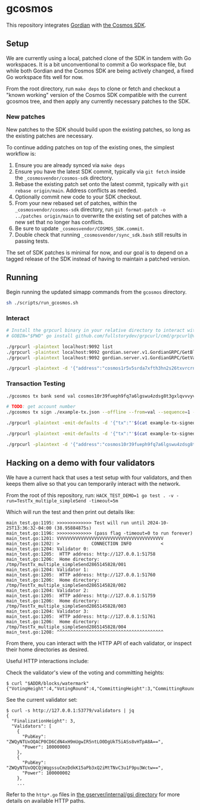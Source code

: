 # gcosmos

This repository integrates [Gordian](https://github.com/gordian-engine/gordian)
with [the Cosmos SDK](https://github.com/cosmos/cosmos-sdk).

## Setup

We are currently using a local, patched clone of the SDK in tandem with Go workspaces.
It is a bit unconventional to commit a Go workspace file, but while both Gordian and the Cosmos SDK
are being actively changed, a fixed Go workspace fits well for now.

From the root directory, run `make deps` to clone or fetch and checkout
a "known working" version of the Cosmos SDK compatible with the current gcosmos tree,
and then apply any currently necessary patches to the SDK.

### New patches

New patches to the SDK should build upon the existing patches,
so long as the existing patches are necessary.

To continue adding patches on top of the existing ones,
the simplest workflow is:

1. Ensure you are already synced via `make deps`
2. Ensure you have the latest SDK commit, typically via `git fetch` inside the `_cosmosvendor/cosmos-sdk` directory.
3. Rebase the existing patch set onto the latest commit, typically with `git rebase origin/main`. Address conflicts as needed.
4. Optionally commit new code to your SDK checkout.
4. From your new rebased set of patches, within the `_cosmosvendor/cosmos-sdk` directory,
   run `git format-patch -o ../patches origin/main` to overwrite the existing set of patches with a new set that no longer has conflicts.
5. Be sure to update `_cosmosvendor/COSMOS_SDK.commit`.
6. Double check that running `_cosmosvendor/sync_sdk.bash` still results in passing tests.

The set of SDK patches is minimal for now, and our goal is to depend on a tagged release of the SDK
instead of having to maintain a patched version.

## Running

Begin running the updated simapp commands from the `gcosmos` directory.

```bash
sh ./scripts/run_gcosmos.sh
```

### Interact
```bash
# Install the grpcurl binary in your relative directory to interact with the GRPC server.
# GOBIN="$PWD" go install github.com/fullstorydev/grpcurl/cmd/grpcurl@v1

./grpcurl -plaintext localhost:9092 list
./grpcurl -plaintext localhost:9092 gordian.server.v1.GordianGRPC/GetBlocksWatermark
./grpcurl -plaintext localhost:9092 gordian.server.v1.GordianGRPC/GetValidators

./grpcurl -plaintext -d '{"address":"cosmos1r5v5srda7xfth3hn2s26txvrcrntldjumt8mhl","denom":"stake"}' localhost:9092 gordian.server.v1.GordianGRPC/QueryAccountBalance
```

### Transaction Testing
```bash
./gcosmos tx bank send val cosmos10r39fueph9fq7a6lgswu4zdsg8t3gxlqvvvyvn 1stake --chain-id=localchain-1 --generate-only > example-tx.json

# TODO: get account number
./gcosmos tx sign ./example-tx.json --offline --from=val --sequence=1 --account-number=0 --chain-id=localchain-1 --keyring-backend=test > example-tx-signed.json

./grpcurl -plaintext -emit-defaults -d '{"tx":"'$(cat example-tx-signed.json | base64 | tr -d '\n')'"}' localhost:9092 gordian.server.v1.GordianGRPC/SimulateTransaction

./grpcurl -plaintext -emit-defaults -d '{"tx":"'$(cat example-tx-signed.json | base64 | tr -d '\n')'"}' localhost:9092 gordian.server.v1.GordianGRPC/SubmitTransaction

./grpcurl -plaintext -d '{"address":"cosmos10r39fueph9fq7a6lgswu4zdsg8t3gxlqvvvyvn","denom":"stake"}' localhost:9092 gordian.server.v1.GordianGRPC/QueryAccountBalance
```

## Hacking on a demo with four validators

We have a current hack that uses a test setup with four validators,
and then keeps them alive so that you can temporarily interact with the network.

From the root of this repository, run:
`HACK_TEST_DEMO=1 go test . -v -run=TestTx_multiple_simpleSend -timeout=5m`

Which will run the test and then print out details like:
```
main_test.go:1195: >>>>>>>>>>>>> Test will run until 2024-10-25T13:36:32-04:00 (38.95884875s)
main_test.go:1196: >>>>>>>>>>>>> (pass flag -timeout=0 to run forever)
main_test.go:1201: VVVVVVVVVVVVVVVVVVVVVVVVVVVVVVVVVVVVVVVV
main_test.go:1202: >            CONNECTION INFO           <
main_test.go:1204: Validator 0:
main_test.go:1205: 	HTTP address: http://127.0.0.1:51758
main_test.go:1206: 	Home directory: /tmp/TestTx_multiple_simpleSend2865145828/001
main_test.go:1204: Validator 1:
main_test.go:1205: 	HTTP address: http://127.0.0.1:51760
main_test.go:1206: 	Home directory: /tmp/TestTx_multiple_simpleSend2865145828/002
main_test.go:1204: Validator 2:
main_test.go:1205: 	HTTP address: http://127.0.0.1:51759
main_test.go:1206: 	Home directory: /tmp/TestTx_multiple_simpleSend2865145828/003
main_test.go:1204: Validator 3:
main_test.go:1205: 	HTTP address: http://127.0.0.1:51761
main_test.go:1206: 	Home directory: /tmp/TestTx_multiple_simpleSend2865145828/004
main_test.go:1208: ^^^^^^^^^^^^^^^^^^^^^^^^^^^^^^^^^^^^^^^^
```

From there, you can interact with the HTTP API of each validator, or inspect their home directories as desired.

Useful HTTP interactions include:

Check the validator's view of the voting and committing heights:
```shell
$ curl "$ADDR/blocks/watermark"
{"VotingHeight":4,"VotingRound":4,"CommittingHeight":3,"CommittingRound":0}
```

See the current validator set:
```shell
$ curl -s http://127.0.0.1:53779/validators | jq
{
  "FinalizationHeight": 3,
  "Validators": [
    {
      "PubKey": "ZWQyNTUxOQACP0CD6CdN4xH9mUgwIR5ntLO0DgUkT5iASs8vHTpA8A==",
      "Power": 100000003
    },
    {
      "PubKey": "ZWQyNTUxOQCQjWqgssuCmzDdkK15aPb3xQ2iMtTNvC3u1F9pu3Wctw==",
      "Power": 100000002
    },
    ...
```

Refer to the `http*.go` files in [the gserver/internal/gsi directory](gserver/internal/gsi/) for more details on available HTTP paths.
